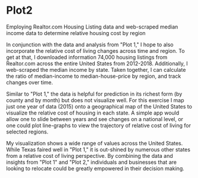 # Plot2
Employing Realtor.com Housing Listing data and web-scraped median income data to determine relative housing cost by region

In conjunction with the data and analysis from "Plot 1," I hope to also incorporate the relative cost of living changes across time and region.
To get at that, I downloaded information 74,000 housing listings from Realtor.com across the entire United States from 2012-2018. Additionally, I 
web-scraped the median income by state. Taken together, I can calculate the ratio of median-income to median-house-price by region, and track changes
over time. 

Similar to "Plot 1," the data is helpful for prediction in its richest form (by county and by month) but does not visualize well. For this exercise
I map just one year of data (2015) onto a geographical map of the United States to visualize the relative cost of housing in each state. A simple app
would allow one to slide between years and see changes on a national level, or one could plot line-graphs to view the trajectory of relative cost of living
for selected regions. 

My visualization shows a wide range of values across the United States. While Texas faired well in "Plot 1," it is out-shined by numerous other states
from a relative cost of living perspective. By combining the data and insights from "Plot 1" and "Plot 2," individuals and businesses that are looking to 
relocate could be greatly empowered in their decision making. 
